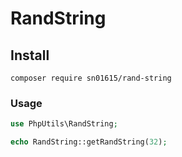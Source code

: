 # RandString

## Install
```
composer require sn01615/rand-string
```

### Usage
```php
use PhpUtils\RandString;

echo RandString::getRandString(32);
```
